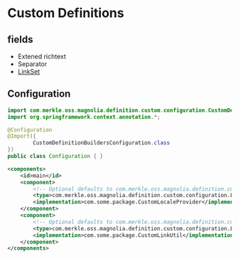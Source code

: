 # Custom Definitions
## fields

 - Extened richtext
 - Separator 
 - [LinkSet](src/main/java/com/merkle/oss/magnolia/definition/custom/linkset/README.md)

## Configuration

```java
import com.merkle.oss.magnolia.definition.custom.configuration.CustomDefinitionBuildersConfiguration;
import org.springframework.context.annotation.*;

@Configuration
@Import({
		CustomDefinitionBuildersConfiguration.class
})
public class Configuration { }
```

```xml
<components>
    <id>main</id>
    <component>
        <!-- Optional defaults to com.merkle.oss.magnolia.definition.custom.configuration.DefaultLocaleProvider -->
        <type>com.merkle.oss.magnolia.definition.custom.configuration.LocaleProvider</type>
        <implementation>com.some.package.CustomLocaleProvider</implementation>
    </component>
    <component>
        <!-- Optional defaults to com.merkle.oss.magnolia.definition.custom.configuration.DefaultLinkUtil -->
        <type>com.merkle.oss.magnolia.definition.custom.configuration.LinkUtil</type>
        <implementation>com.some.package.CustomLinkUtil</implementation>
    </component>
</components>
```